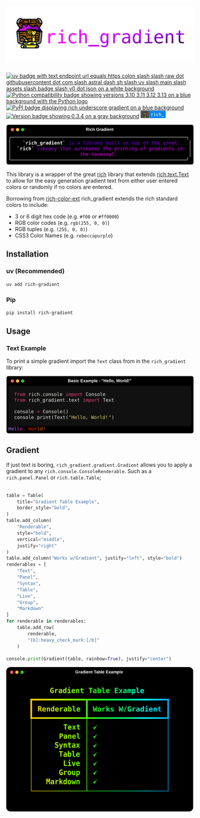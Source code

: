 # ![rich-gradient](img/rich-gradient.svg)

<div class="badges">
    <a href="https://github.com/astral-sh/uv"><img class="badge" src="https://camo.githubusercontent.com/4ab8b0cb96c66d58f1763826bbaa0002c7e4aea0c91721bdda3395b986fe30f2/68747470733a2f2f696d672e736869656c64732e696f2f656e64706f696e743f75726c3d68747470733a2f2f7261772e67697468756275736572636f6e74656e742e636f6d2f61737472616c2d73682f75762f6d61696e2f6173736574732f62616467652f76302e6a736f6e" alt="uv badge with text endpoint url equals https colon slash slash raw dot githubusercontent dot com slash astral dash sh slash uv slash main slash assets slash badge slash v0 dot json on a white background"></a>
    <a href="https://GitHub.com/maxludden/rich-gradient"><img class="badge" src="https://img.shields.io/badge/Python-3.10 | 3.11 | 3.12 | 3.13-blue?logo=python" alt="Python compatibility badge showing versions 3.10 3.11 3.12 3.13 on a blue background with the Python logo"></a>
    <a href="https://GitHub.com/maxludden/rich-gradient"><img class="badge" src="https://img.shields.io/badge/PyPI-rich_gradient-blue?" alt="PyPI badge displaying rich underscore gradient on a blue background"></a>
    <a href="https://GitHub.com/maxludden/rich-gradient"><img class="badge" src="https://img.shields.io/badge/Version-0.3.4-bbbbbb" alt="Version badge showing 0.3.4 on a gray background"></a>
    <a href="https://github.com/Textualize/rich"><img class="badge" src="img/rich-badge.svg" alt="rich" height=20></a></div>
<div id="spacer"></div>

![gradient example](img/gradient.svg)

This library is a wrapper of the great [rich](https://GitHub.com/textualize/rich) library that extends [rich.text.Text](https://github.com/Textualize/rich/blob/master/rich/text.py) to allow for the easy generation gradient text from either user entered colors or randomly if no colors are entered.

Borrowing from [rich-color-ext](https://github.com/maxludden/rich-color-ext) rich_gradient extends the rich standard colors to include:

- 3 or 6 digit hex code (e.g. <span class="red">`#f00`</span> or <span class="red">`#ff0000`</span>)
- RGB color codes (e.g. <span class="red">`rgb(255, 0, 0)`</span>)
- RGB tuples   (e.g. <span class="red">`(255, 0, 0)`</span>)
- CSS3 Color Names (e.g. <span class="rebeccapurple">`rebeccapurple`</span>)

## Installation

### uv (Recommended)

```bash
uv add rich-gradient
```

### Pip

```bash
pip install rich-gradient
```

## Usage

### Text Example

To print a simple gradient import the `Text` class from in the `rich_gradient` library:

![Hello, World!](img/hello_world.svg)


## Gradient

If just text is boring, `rich_gradient.gradient.Gradient` allows you to apply a gradient to any `rich.console.ConsoleRenderable`. Such as a `rich.panel.Panel` or `rich.table.Table`;

```python

table = Table(
    title="Gradient Table Example",
    border_style="bold",
)
table.add_column(
    "Renderable",
    style="bold",
    vertical="middle",
    justify="right"
)
table.add_column("Works w/Gradient", justify="left", style="bold")
renderables = [
    "Text",
    "Panel",
    "Syntax",
    "Table",
    "Live",
    "Group",
    "Markdown"
]
for renderable in renderables:
    table.add_row(
        renderable,
        "[b]:heavy_check_mark:[/b]"
    )

console.print(Gradient(table, rainbow=True), justify="center")
```

![Gradient Table Example](img/gradient_table_example.svg)
